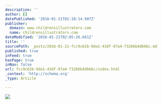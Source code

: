 ```yaml
---
description: ''
author: []
datePublished: '2016-01-21T02:10:14.907Z'
publisher:
  domain: www.childrensillustrators.com
  name: childrensillustrators.com
dateModified: '2016-01-21T02:05:26.661Z'
title: ''
sourcePath: _posts/2016-01-21-fcc9c62b-9da1-43df-97a4-f3266b4db6bc.md
published: true
inFeed: true
hasPage: true
inNav: false
url: fcc9c62b-9da1-43df-97a4-f3266b4db6bc/index.html
_context: 'http://schema.org'
_type: Article

---
```

![](http://www.childrensillustrators.com/portfolioIllustrations/45695.jpg)